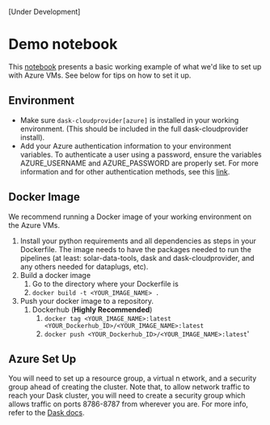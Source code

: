 [Under Development]

# Demo notebook
This [notebook](https://github.com/slacgismo/solar-data-tools/blob/d884f73363680d41b2545516fbb2d89bd6de42b5/sdt_dask/examples/tool_demo_azure.ipynb) presents a basic working example of what we'd like to set up with Azure VMs. See below for tips on how to set it up.
## Environment 
- Make sure `dask-cloudprovider[azure]` is installed in your working environment. (This should be included in the full dask-cloudprovider install).
- Add your Azure authentication information to your environment variables. To authenticate a 
user using a password, ensure the variables AZURE_USERNAME and AZURE_PASSWORD are properly set. For more information and for other authentication methods, see this [link](https://github.com/Azure/azure-sdk-for-python/blob/main/sdk/identity/azure-identity/TROUBLESHOOTING.md#troubleshoot-environmentcredential-authentication-issues).

## Docker Image
We recommend running a Docker image of your working environment on the Azure VMs. 
1. Install your python requirements and all dependencies as steps in your Dockerfile. The image needs to have the packages needed to run the pipelines (at least: solar-data-tools, dask and dask-cloudprovider, and any others needed for dataplugs, etc). 
2. Build a docker image
   1. Go to the directory where your Dockerfile is
   2. ```docker build -t <YOUR_IMAGE_NAME> .```
3. Push your docker image to a repository.
   1. Dockerhub (**Highly Recommended**)
      1. ```docker tag <YOUR_IMAGE_NAME>:latest <YOUR_Dockerhub_ID>/<YOUR_IMAGE_NAME>:latest```
      2. ```docker push <YOUR_Dockerhub_ID>/<YOUR_IMAGE_NAME>:latest```'

## Azure Set Up
You will need to set up a resource group, a virtual n etwork, and a security 
group ahead of creating the cluster. Note that, to allow network traffic to reach your Dask cluster, you will need to create a security group which allows traffic on ports 8786-8787 from wherever you are. For more info, refer to the [Dask docs](https://cloudprovider.dask.org/en/latest/azure.html).